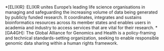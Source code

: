 *[ELIXIR]: ELIXIR unites Europe’s leading life science organisations in managing and safeguarding the increasing volume of data being generated by publicly funded research. It coordinates, integrates and sustains bioinformatics resources across its member states and enables users in academia and industry to access services that are vital for their research.
*[GA4GH]: The Global Alliance for Genomics and Health is a policy-framing and technical standards-setting organization, seeking to enable responsible genomic data sharing within a human rights framework.
